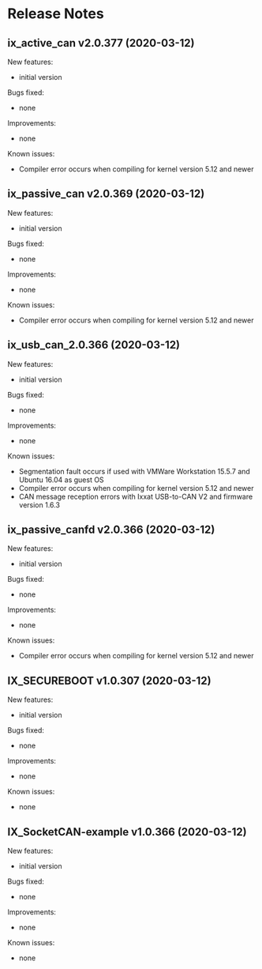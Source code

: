 Release Notes
=============


ix_active_can v2.0.377 (2020-03-12)
-----------------------------------

New features:

- initial version

Bugs fixed:

- none

Improvements:

- none

Known issues:

- Compiler error occurs when compiling for kernel version 5.12 and newer


ix_passive_can v2.0.369 (2020-03-12)
------------------------------------

New features:

- initial version

Bugs fixed:

- none

Improvements:

- none

Known issues:

- Compiler error occurs when compiling for kernel version 5.12 and newer


ix_usb_can_2.0.366 (2020-03-12)
------------------------------------

New features:

- initial version

Bugs fixed:

- none

Improvements:

- none

Known issues:

- Segmentation fault occurs if used with VMWare Workstation 15.5.7 and 
  Ubuntu 16.04 as guest OS
- Compiler error occurs when compiling for kernel version 5.12 and newer
- CAN message reception errors with Ixxat USB-to-CAN V2 and firmware version 1.6.3


ix_passive_canfd v2.0.366 (2020-03-12)
--------------------------------------

New features:

- initial version

Bugs fixed:

- none

Improvements:

- none

Known issues:

- Compiler error occurs when compiling for kernel version 5.12 and newer


IX_SECUREBOOT v1.0.307 (2020-03-12)
-----------------------------------

New features:

- initial version

Bugs fixed:

- none

Improvements:

- none

Known issues:

- none


IX_SocketCAN-example v1.0.366 (2020-03-12)
------------------------------------------

New features:

- initial version

Bugs fixed:

- none

Improvements:

- none

Known issues:

- none

